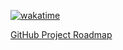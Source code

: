 [![wakatime](https://wakatime.com/badge/github/corey-richardson/ArrowTrack.svg)](https://wakatime.com/badge/github/corey-richardson/ArrowTrack)

[GitHub Project Roadmap](https://github.com/users/corey-richardson/projects/4)

